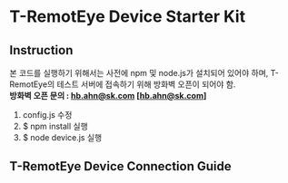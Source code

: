 # T-RemotEye Device Starter Kit

## Instruction
본 코드를 실행하기 위해서는 사전에 npm 및 node.js가 설치되어 있어야 하며, T-RemotEye의 테스트 서버에 접속하기 위해 방화벽 오픈이 되어야 함.<br>
**방화벽 오픈 문의 : hb.ahn@sk.com [hb.ahn@sk.com]**

1.  config.js 수정
2.  $ npm install 실행
3.  $ node device.js 실행

## T-RemotEye Device Connection Guide
